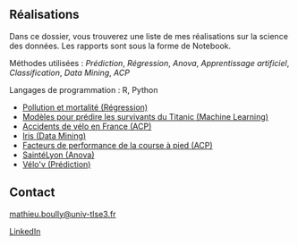 ## Réalisations

Dans ce dossier, vous trouverez une liste de mes réalisations sur la science des données. Les rapports sont sous la forme de Notebook.

Méthodes utilisées : *Prédiction*, *Régression*, *Anova*, *Apprentissage artificiel*, *Classification*, *Data Mining*, *ACP*

Langages de programmation : R, Python

- [Pollution et mortalité (Régression)](https://github.com/mathieuboully/realisations/blob/master/pollution_regression.md) 
- [Modèles pour prédire les survivants du Titanic (Machine Learning)](https://github.com/mathieuboully/realisations/blob/master/titanic_ml.md)
- [Accidents de vélo en France (ACP)](https://github.com/mathieuboully/realisations/blob/master/bike_crash_acp.md)
- [Iris (Data Mining)](https://github.com/mathieuboully/realisations/blob/master/iris_data_mining.md)
- [Facteurs de performance de la course à pied (ACP)](https://github.com/mathieuboully/realisations/blob/master/course_a_pied_acp.pdf)
- [SaintéLyon (Anova)](https://github.com/mathieuboully/realisations/blob/master/saintelyon_anova.md)
- [Vélo'v (Prédiction)](https://github.com/mathieuboully/realisations/blob/master/velov_prediction.md)

## Contact

mathieu.boully@univ-tlse3.fr

[LinkedIn](https://www.linkedin.com/in/mathieuboully)
